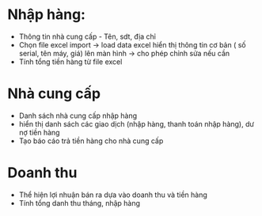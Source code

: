 # Nhập hàng:

- Thông tin nhà cung cấp - Tên, sdt, địa chỉ
- Chọn file excel import -> load data excel hiển thị thông tin cơ bản ( số serial, tên máy, giá) lên màn hình -> cho phép chỉnh sửa nếu cần
- Tính tổng tiền hàng từ file excel

# Nhà cung cấp

- Danh sách nhà cung cấp nhập hàng
- hiển thị danh sách các giao dịch (nhập hàng, thanh toán nhập hàng), dư nợ tiền hàng
- Tạo báo cáo trả tiền hàng cho nhà cung cấp

# Doanh thu

- Thể hiện lợi nhuận bán ra dựa vào doanh thu và tiền hàng
- Tính tổng danh thu tháng, nhập hàng
